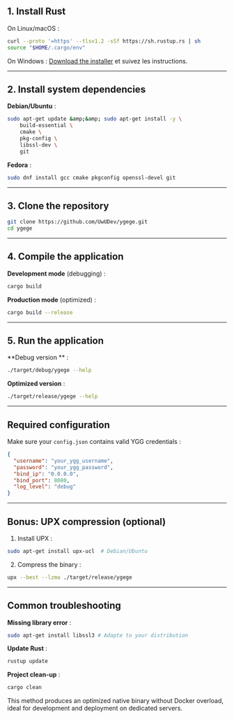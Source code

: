 ## 1. Install Rust

On Linux/macOS :

```bash
curl --proto '=https' --tlsv1.2 -sSf https://sh.rustup.rs | sh
source "$HOME/.cargo/env"
```

On Windows :
[Download the installer](https://www.rust-lang.org/tools/install) et suivez les instructions.

---

## 2. Install system dependencies

**Debian/Ubuntu** :

```bash
sudo apt-get update &amp;&amp; sudo apt-get install -y \
    build-essential \
    cmake \
    pkg-config \
    libssl-dev \
    git
```

**Fedora** :

```bash
sudo dnf install gcc cmake pkgconfig openssl-devel git
```

---

## 3. Clone the repository

```bash
git clone https://github.com/UwUDev/ygege.git
cd ygege
```

---

## 4. Compile the application

**Development mode** (debugging) :

```bash
cargo build
```

**Production mode** (optimized) :

```bash
cargo build --release
```

---

## 5. Run the application

**Debug version ** :

```bash
./target/debug/ygege --help
```

**Optimized version** :

```bash
./target/release/ygege --help
```

---

## Required configuration

Make sure your `config.json` contains valid YGG credentials :

```json
{
  "username": "your_ygg_username",
  "password": "your_ygg_password",
  "bind_ip": "0.0.0.0", 
  "bind_port": 8080,
  "log_level": "debug"
}
```

---

## Bonus: UPX compression (optional)

1. Install UPX :
```bash
sudo apt-get install upx-ucl  # Debian/Ubuntu
```

2. Compress the binary :
```bash
upx --best --lzma ./target/release/ygege
```

---

## Common troubleshooting

**Missing library error** :

```bash
sudo apt-get install libssl3 # Adapte to your distribution
```

**Update Rust** :

```bash
rustup update
```

**Project clean-up** :

```bash
cargo clean
```

This method produces an optimized native binary without Docker overload, ideal for development and deployment on dedicated servers.